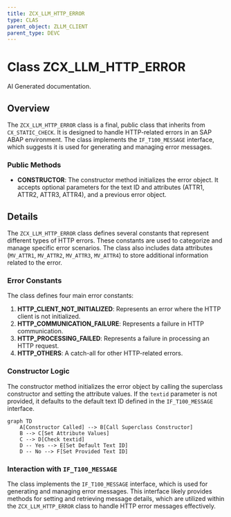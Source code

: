 ```yaml
---
title: ZCX_LLM_HTTP_ERROR
type: CLAS
parent_object: ZLLM_CLIENT
parent_type: DEVC
---
```


# Class ZCX_LLM_HTTP_ERROR

AI Generated documentation.

## Overview

The `ZCX_LLM_HTTP_ERROR` class is a final, public class that inherits from `CX_STATIC_CHECK`. It is designed to handle HTTP-related errors in an SAP ABAP environment. The class implements the `IF_T100_MESSAGE` interface, which suggests it is used for generating and managing error messages.

### Public Methods

- **CONSTRUCTOR**: The constructor method initializes the error object. It accepts optional parameters for the text ID and attributes (ATTR1, ATTR2, ATTR3, ATTR4), and a previous error object.

## Details

The `ZCX_LLM_HTTP_ERROR` class defines several constants that represent different types of HTTP errors. These constants are used to categorize and manage specific error scenarios. The class also includes data attributes (`MV_ATTR1`, `MV_ATTR2`, `MV_ATTR3`, `MV_ATTR4`) to store additional information related to the error.

### Error Constants

The class defines four main error constants:

1. **HTTP_CLIENT_NOT_INITIALIZED**: Represents an error where the HTTP client is not initialized.
2. **HTTP_COMMUNICATION_FAILURE**: Represents a failure in HTTP communication.
3. **HTTP_PROCESSING_FAILED**: Represents a failure in processing an HTTP request.
4. **HTTP_OTHERS**: A catch-all for other HTTP-related errors.

### Constructor Logic

The constructor method initializes the error object by calling the superclass constructor and setting the attribute values. If the `textid` parameter is not provided, it defaults to the default text ID defined in the `IF_T100_MESSAGE` interface.

```mermaid
graph TD
    A[Constructor Called] --> B[Call Superclass Constructor]
    B --> C[Set Attribute Values]
    C --> D[Check textid]
    D -- Yes --> E[Set Default Text ID]
    D -- No --> F[Set Provided Text ID]
```

### Interaction with `IF_T100_MESSAGE`

The class implements the `IF_T100_MESSAGE` interface, which is used for generating and managing error messages. This interface likely provides methods for setting and retrieving message details, which are utilized within the `ZCX_LLM_HTTP_ERROR` class to handle HTTP error messages effectively.
